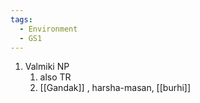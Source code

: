 ```yaml
---
tags:
  - Environment
  - GS1
---
```

1. Valmiki NP
	1. also TR
	2. [[Gandak]] , harsha-masan, [[burhi]]
